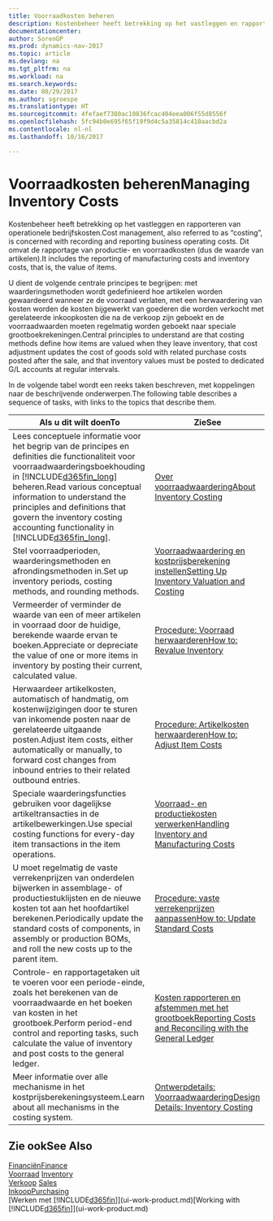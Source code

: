 ```yaml
---
title: Voorraadkosten beheren
description: Kostenbeheer heeft betrekking op het vastleggen en rapporteren van operationele bedrijfskosten. Dit omvat de rapportage van productie- en voorraadkosten (dus de waarde van artikelen).
documentationcenter: 
author: SorenGP
ms.prod: dynamics-nav-2017
ms.topic: article
ms.devlang: na
ms.tgt_pltfrm: na
ms.workload: na
ms.search.keywords: 
ms.date: 08/29/2017
ms.author: sgroespe
ms.translationtype: HT
ms.sourcegitcommit: 4fefaef7380ac10836fcac404eea006f55d8556f
ms.openlocfilehash: 5fc94b0e695f65f19f9d4c5a35814c410aacbd2a
ms.contentlocale: nl-nl
ms.lasthandoff: 10/16/2017

---
```

# <a name="managing-inventory-costs"></a><span data-ttu-id="0e323-104">Voorraadkosten beheren</span><span class="sxs-lookup"><span data-stu-id="0e323-104">Managing Inventory Costs</span></span>
<span data-ttu-id="0e323-105">Kostenbeheer heeft betrekking op het vastleggen en rapporteren van operationele bedrijfskosten.</span><span class="sxs-lookup"><span data-stu-id="0e323-105">Cost management, also referred to as “costing”, is concerned with recording and reporting business operating costs.</span></span> <span data-ttu-id="0e323-106">Dit omvat de rapportage van productie- en voorraadkosten (dus de waarde van artikelen).</span><span class="sxs-lookup"><span data-stu-id="0e323-106">It includes the reporting of manufacturing costs and inventory costs, that is, the value of items.</span></span>   

<span data-ttu-id="0e323-107">U dient de volgende centrale principes te begrijpen: met waarderingsmethoden wordt gedefinieerd hoe artikelen worden gewaardeerd wanneer ze de voorraad verlaten, met een herwaardering van kosten worden de kosten bijgewerkt van goederen die worden verkocht met gerelateerde inkoopkosten die na de verkoop zijn geboekt en de voorraadwaarden moeten regelmatig worden geboekt naar speciale grootboekrekeningen.</span><span class="sxs-lookup"><span data-stu-id="0e323-107">Central principles to understand are that costing methods define how items are valued when they leave inventory, that cost adjustment updates the cost of goods sold with related purchase costs posted after the sale, and that inventory values must be posted to dedicated G/L accounts at regular intervals.</span></span>

<span data-ttu-id="0e323-108">In de volgende tabel wordt een reeks taken beschreven, met koppelingen naar de beschrijvende onderwerpen.</span><span class="sxs-lookup"><span data-stu-id="0e323-108">The following table describes a sequence of tasks, with links to the topics that describe them.</span></span>

|<span data-ttu-id="0e323-109">**Als u dit wilt doen**</span><span class="sxs-lookup"><span data-stu-id="0e323-109">**To**</span></span>|<span data-ttu-id="0e323-110">**Zie**</span><span class="sxs-lookup"><span data-stu-id="0e323-110">**See**</span></span>|  
|------------|-------------|  
|<span data-ttu-id="0e323-111">Lees conceptuele informatie voor het begrip van de principes en definities die functionaliteit voor voorraadwaarderingsboekhouding in [!INCLUDE[d365fin_long](includes/d365fin_long_md.md)] beheren.</span><span class="sxs-lookup"><span data-stu-id="0e323-111">Read various conceptual information to understand the principles and definitions that govern the inventory costing accounting functionality in [!INCLUDE[d365fin_long](includes/d365fin_long_md.md)].</span></span>|[<span data-ttu-id="0e323-112">Over voorraadwaardering</span><span class="sxs-lookup"><span data-stu-id="0e323-112">About Inventory Costing</span></span>](finance-learn-about-costing.md)|  
|<span data-ttu-id="0e323-113">Stel voorraadperioden, waarderingsmethoden en afrondingsmethoden in.</span><span class="sxs-lookup"><span data-stu-id="0e323-113">Set up inventory periods, costing methods, and rounding methods.</span></span>|[<span data-ttu-id="0e323-114">Voorraadwaardering en kostprijsberekening instellen</span><span class="sxs-lookup"><span data-stu-id="0e323-114">Setting Up Inventory Valuation and Costing</span></span>](finance-set-up-inventory-valuation-and-costing.md)|
|<span data-ttu-id="0e323-115">Vermeerder of verminder de waarde van een of meer artikelen in voorraad door de huidige, berekende waarde ervan te boeken.</span><span class="sxs-lookup"><span data-stu-id="0e323-115">Appreciate or depreciate the value of one or more items in inventory by posting their current, calculated value.</span></span>|[<span data-ttu-id="0e323-116">Procedure: Voorraad herwaarderen</span><span class="sxs-lookup"><span data-stu-id="0e323-116">How to: Revalue Inventory</span></span>](inventory-how-revalue-inventory.md)|
|<span data-ttu-id="0e323-117">Herwaardeer artikelkosten, automatisch of handmatig, om kostenwijzigingen door te sturen van inkomende posten naar de gerelateerde uitgaande posten.</span><span class="sxs-lookup"><span data-stu-id="0e323-117">Adjust item costs, either automatically or manually, to forward cost changes from inbound entries to their related outbound entries.</span></span>|[<span data-ttu-id="0e323-118">Procedure: Artikelkosten herwaarderen</span><span class="sxs-lookup"><span data-stu-id="0e323-118">How to: Adjust Item Costs</span></span>](inventory-how-adjust-item-costs.md)|
|<span data-ttu-id="0e323-119">Speciale waarderingsfuncties gebruiken voor dagelijkse artikeltransacties in de artikelbewerkingen.</span><span class="sxs-lookup"><span data-stu-id="0e323-119">Use special costing functions for every-day item transactions in the item operations.</span></span>|[<span data-ttu-id="0e323-120">Voorraad- en productiekosten verwerken</span><span class="sxs-lookup"><span data-stu-id="0e323-120">Handling Inventory and Manufacturing Costs</span></span>](finance-handle-inventory-and-manufacturing-costs.md)|  
|<span data-ttu-id="0e323-121">U moet regelmatig de vaste verrekenprijzen van onderdelen bijwerken in assemblage- of productiestuklijsten en de nieuwe kosten tot aan het hoofdartikel berekenen.</span><span class="sxs-lookup"><span data-stu-id="0e323-121">Periodically update the standard costs of components, in assembly or production BOMs, and roll the new costs up to the parent item.</span></span>|[<span data-ttu-id="0e323-122">Procedure: vaste verrekenprijzen aanpassen</span><span class="sxs-lookup"><span data-stu-id="0e323-122">How to: Update Standard Costs</span></span>](finance-how-to-update-standard-costs.md)|
|<span data-ttu-id="0e323-123">Controle- en rapportagetaken uit te voeren voor een periode-einde, zoals het berekenen van de voorraadwaarde en het boeken van kosten in het grootboek.</span><span class="sxs-lookup"><span data-stu-id="0e323-123">Perform period-end control and reporting tasks, such calculate the value of inventory and post costs to the general ledger.</span></span>|[<span data-ttu-id="0e323-124">Kosten rapporteren en afstemmen met het grootboek</span><span class="sxs-lookup"><span data-stu-id="0e323-124">Reporting Costs and Reconciling with the General Ledger</span></span>](finance-report-costs-and-reconcile-with-the-general-ledger.md)|  
|<span data-ttu-id="0e323-125">Meer informatie over alle mechanisme in het kostprijsberekeningsysteem.</span><span class="sxs-lookup"><span data-stu-id="0e323-125">Learn about all mechanisms in the costing system.</span></span>|[<span data-ttu-id="0e323-126">Ontwerpdetails: Voorraadwaardering</span><span class="sxs-lookup"><span data-stu-id="0e323-126">Design Details: Inventory Costing</span></span>](design-details-inventory-costing.md)|  

## <a name="see-also"></a><span data-ttu-id="0e323-127">Zie ook</span><span class="sxs-lookup"><span data-stu-id="0e323-127">See Also</span></span>  
 [<span data-ttu-id="0e323-128">Financiën</span><span class="sxs-lookup"><span data-stu-id="0e323-128">Finance</span></span>](finance.md)  
 <span data-ttu-id="0e323-129">[Voorraad](inventory-manage-inventory.md) </span><span class="sxs-lookup"><span data-stu-id="0e323-129">[Inventory](inventory-manage-inventory.md) </span></span>  
 <span data-ttu-id="0e323-130">[Verkoop](sales-manage-sales.md) </span><span class="sxs-lookup"><span data-stu-id="0e323-130">[Sales](sales-manage-sales.md) </span></span>  
 [<span data-ttu-id="0e323-131">Inkoop</span><span class="sxs-lookup"><span data-stu-id="0e323-131">Purchasing</span></span>](purchasing-manage-purchasing.md)  
 <span data-ttu-id="0e323-132">[Werken met [!INCLUDE[d365fin](includes/d365fin_md.md)]](ui-work-product.md)</span><span class="sxs-lookup"><span data-stu-id="0e323-132">[Working with [!INCLUDE[d365fin](includes/d365fin_md.md)]](ui-work-product.md)</span></span>

